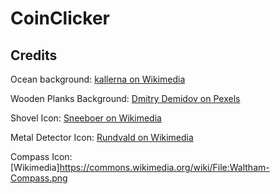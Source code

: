 # CoinClicker

## Credits

Ocean background: [kallerna on Wikimedia](https://commons.wikimedia.org/wiki/File:Atlantic_near_Faroe_Islands.jpg)

Wooden Planks Background: [Dmitry Demidov on Pexels](https://www.pexels.com/photo/brown-wooden-surface-made-of-timber-planks-3800449/)

Shovel Icon: [Sneeboer on Wikimedia](https://commons.wikimedia.org/wiki/File:Shovel_24cm.jpg)

Metal Detector Icon: [Rundvald on Wikimedia](https://commons.wikimedia.org/wiki/File:Detecteur-metaux-Pro-Detect-Made-in-Saint-Hilaire-du-Harcouet-1980s-byRundvald.jpg)

Compass Icon: [Wikimedia]https://commons.wikimedia.org/wiki/File:Waltham-Compass.png